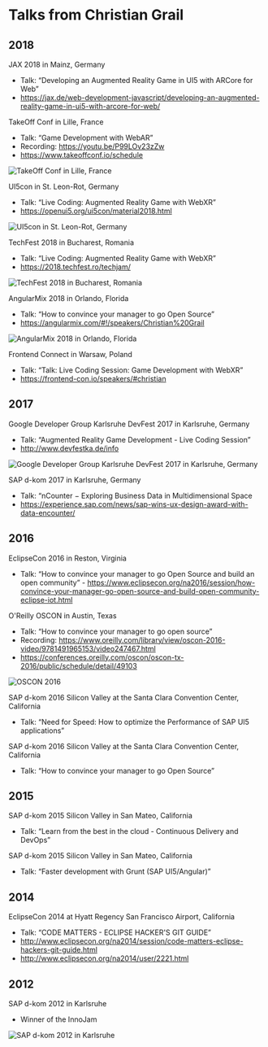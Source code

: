 # Talks from Christian Grail

## 2018

JAX 2018 in Mainz, Germany
- Talk: “Developing an Augmented Reality Game in UI5 with ARCore for Web”
- https://jax.de/web-development-javascript/developing-an-augmented-reality-game-in-ui5-with-arcore-for-web/

TakeOff Conf in Lille, France
- Talk: “Game Development with WebAR”
- Recording: https://youtu.be/P99LOv23zZw
- https://www.takeoffconf.io/schedule

![TakeOff Conf in Lille, France](photos/TakeOff_2018.png)

UI5con in St. Leon-Rot, Germany
- Talk: “Live Coding: Augmented Reality Game with WebXR”
- https://openui5.org/ui5con/material2018.html

![UI5con in St. Leon-Rot, Germany](photos/UI5Con_2018.jpg)

TechFest 2018 in Bucharest, Romania
- Talk: “Live Coding: Augmented Reality Game with WebXR”
- https://2018.techfest.ro/techjam/

![TechFest 2018 in Bucharest, Romania](photos/TechFest_2018.JPG)

AngularMix 2018 in Orlando, Florida
- Talk: “How to convince your manager to go Open Source”
- https://angularmix.com/#!/speakers/Christian%20Grail

![AngularMix 2018 in Orlando, Florida](photos/AngulaxMix_2018.jpg)

Frontend Connect in Warsaw, Poland
- Talk: “Talk: Live Coding Session: Game Development with WebXR”
- https://frontend-con.io/speakers/#christian

## 2017

Google Developer Group Karlsruhe DevFest 2017 in Karlsruhe, Germany
- Talk: “Augmented Reality Game Development - Live Coding Session”
- http://www.devfestka.de/info

![Google Developer Group Karlsruhe DevFest 2017 in Karlsruhe, Germany](photos/DevFestKA_2017.jpg)

SAP d-kom 2017 in Karlsruhe, Germany
- Talk: “nCounter − Exploring Business Data in Multidimensional Space
- https://experience.sap.com/news/sap-wins-ux-design-award-with-data-encounter/

## 2016

EclipseCon 2016 in Reston, Virginia
- Talk: “How to convince your manager to go Open Source and build an open community” - https://www.eclipsecon.org/na2016/session/how-convince-your-manager-go-open-source-and-build-open-community-eclipse-iot.html

O'Reilly OSCON in Austin, Texas
- Talk: “How to convince your manager to go open source”
- Recording: https://www.oreilly.com/library/view/oscon-2016-video/9781491965153/video247467.html
- https://conferences.oreilly.com/oscon/oscon-tx-2016/public/schedule/detail/49103

![OSCON  2016](photos/OSCON_2016.png)

SAP d-kom 2016 Silicon Valley at the Santa Clara Convention Center, California
- Talk: “Need for Speed: How to optimize the Performance of SAP UI5 applications”

SAP d-kom 2016 Silicon Valley at the Santa Clara Convention Center, California
- Talk: “How to convince your manager to go Open Source”

## 2015

SAP d-kom 2015 Silicon Valley in San Mateo, California
- Talk: “Learn from the best in the cloud - Continuous Delivery and DevOps”

SAP d-kom 2015 Silicon Valley in San Mateo, California
- Talk: “Faster development with Grunt (SAP UI5/Angular)”

## 2014

EclipseCon 2014 at Hyatt Regency San Francisco Airport, California
- Talk: “CODE MATTERS - ECLIPSE HACKER'S GIT GUIDE”
- http://www.eclipsecon.org/na2014/session/code-matters-eclipse-hackers-git-guide.html
- http://www.eclipsecon.org/na2014/user/2221.html

## 2012

SAP d-kom 2012 in Karlsruhe
- Winner of the InnoJam

![SAP d-kom 2012 in Karlsruhe](photos/DKOM_2012.jpg)

